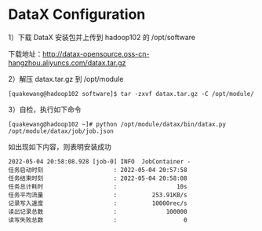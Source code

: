 # DataX Configuration

1）下载 DataX 安装包并上传到 hadoop102 的 /opt/software

下载地址：http://datax-opensource.oss-cn-hangzhou.aliyuncs.com/datax.tar.gz

2）解压 datax.tar.gz 到 /opt/module

`[quakewang@hadoop102 software]$ tar -zxvf datax.tar.gz -C /opt/module/`

3）自检，执行如下命令

`[quakewang@hadoop102 ~]# python /opt/module/datax/bin/datax.py /opt/module/datax/job/job.json`

如出现如下内容，则表明安装成功

```shell
2022-05-04 20:58:08.928 [job-0] INFO  JobContainer -
任务启动时刻                    : 2022-05-04 20:57:58
任务结束时刻                    : 2022-05-04 20:58:08
任务总计耗时                    :                 10s
任务平均流量                    :          253.91KB/s
记录写入速度                    :          10000rec/s
读出记录总数                    :              100000
读写失败总数                    :                   0
```

